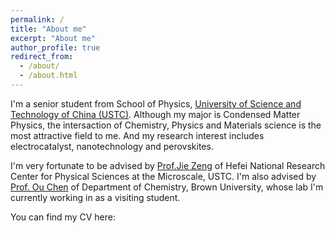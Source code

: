```yaml
---
permalink: /
title: "About me"
excerpt: "About me"
author_profile: true
redirect_from: 
  - /about/
  - /about.html
---
```



I'm a senior student from School of Physics, [University of Science and Technology of China (USTC)](http://en.ustc.edu.cn/). Although my major is Condensed Matter Physics, the intersaction of Chemistry, Physics and Materials science is the most attractive field to me. And my research interest includes electrocatalyst, nanotechnology and perovskites.

I'm very fortunate to be advised by [Prof.Jie Zeng](http://catalysis.ustc.edu.cn/zwjj/list.htm) of Hefei National Research Center for Physical Sciences at the Microscale, USTC. I'm also advised by [Prof. Ou Chen](https://chenlab.brown.edu/) of Department of Chemistry, Brown University, whose lab I'm currently working in as a visiting student. 

You can find my CV here: 
